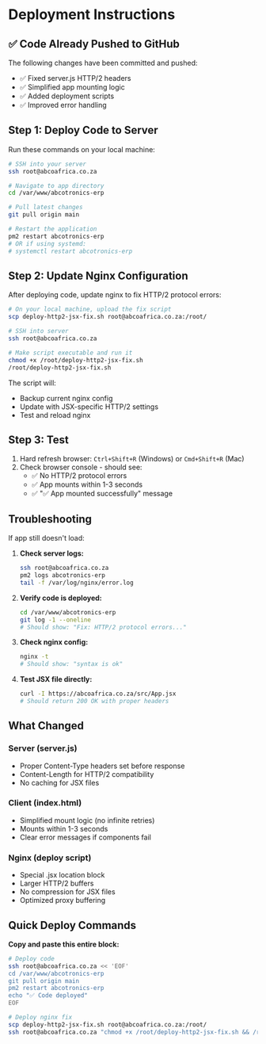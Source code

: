 # Deployment Instructions

## ✅ Code Already Pushed to GitHub

The following changes have been committed and pushed:
- ✅ Fixed server.js HTTP/2 headers
- ✅ Simplified app mounting logic  
- ✅ Added deployment scripts
- ✅ Improved error handling

## Step 1: Deploy Code to Server

Run these commands on your local machine:

```bash
# SSH into your server
ssh root@abcoafrica.co.za

# Navigate to app directory
cd /var/www/abcotronics-erp

# Pull latest changes
git pull origin main

# Restart the application
pm2 restart abcotronics-erp
# OR if using systemd:
# systemctl restart abcotronics-erp
```

## Step 2: Update Nginx Configuration

After deploying code, update nginx to fix HTTP/2 protocol errors:

```bash
# On your local machine, upload the fix script
scp deploy-http2-jsx-fix.sh root@abcoafrica.co.za:/root/

# SSH into server
ssh root@abcoafrica.co.za

# Make script executable and run it
chmod +x /root/deploy-http2-jsx-fix.sh
/root/deploy-http2-jsx-fix.sh
```

The script will:
- Backup current nginx config
- Update with JSX-specific HTTP/2 settings
- Test and reload nginx

## Step 3: Test

1. Hard refresh browser: `Ctrl+Shift+R` (Windows) or `Cmd+Shift+R` (Mac)
2. Check browser console - should see:
   - ✅ No HTTP/2 protocol errors
   - ✅ App mounts within 1-3 seconds
   - ✅ "✅ App mounted successfully" message

## Troubleshooting

If app still doesn't load:

1. **Check server logs:**
   ```bash
   ssh root@abcoafrica.co.za
   pm2 logs abcotronics-erp
   tail -f /var/log/nginx/error.log
   ```

2. **Verify code is deployed:**
   ```bash
   cd /var/www/abcotronics-erp
   git log -1 --oneline
   # Should show: "Fix: HTTP/2 protocol errors..."
   ```

3. **Check nginx config:**
   ```bash
   nginx -t
   # Should show: "syntax is ok"
   ```

4. **Test JSX file directly:**
   ```bash
   curl -I https://abcoafrica.co.za/src/App.jsx
   # Should return 200 OK with proper headers
   ```

## What Changed

### Server (server.js)
- Proper Content-Type headers set before response
- Content-Length for HTTP/2 compatibility
- No caching for JSX files

### Client (index.html)
- Simplified mount logic (no infinite retries)
- Mounts within 1-3 seconds
- Clear error messages if components fail

### Nginx (deploy script)
- Special .jsx location block
- Larger HTTP/2 buffers
- No compression for JSX files
- Optimized proxy buffering

## Quick Deploy Commands

**Copy and paste this entire block:**

```bash
# Deploy code
ssh root@abcoafrica.co.za << 'EOF'
cd /var/www/abcotronics-erp
git pull origin main
pm2 restart abcotronics-erp
echo "✅ Code deployed"
EOF

# Deploy nginx fix
scp deploy-http2-jsx-fix.sh root@abcoafrica.co.za:/root/
ssh root@abcoafrica.co.za "chmod +x /root/deploy-http2-jsx-fix.sh && /root/deploy-http2-jsx-fix.sh"
```

